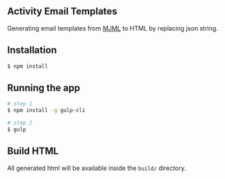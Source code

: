 ## Activity Email Templates

Generating email templates from [MJML](https://mjml.io/) to HTML by replacing json string.

## Installation

```bash
$ npm install
```

## Running the app

```bash
# step 1
$ npm install -g gulp-cli

# step 2
$ gulp
```

## Build HTML

All generated html will be available inside the `build/` directory.